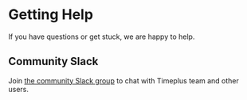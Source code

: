 # Getting Help

If you have questions or get stuck, we are happy to help.

## Community Slack

Join [the community Slack group](https://join.slack.com/t/timepluscommunity/shared_invite/zt-14nymxet0-9_Hxszyi5fXUL0Ra_lI~lw) to chat with Timeplus team and other users.